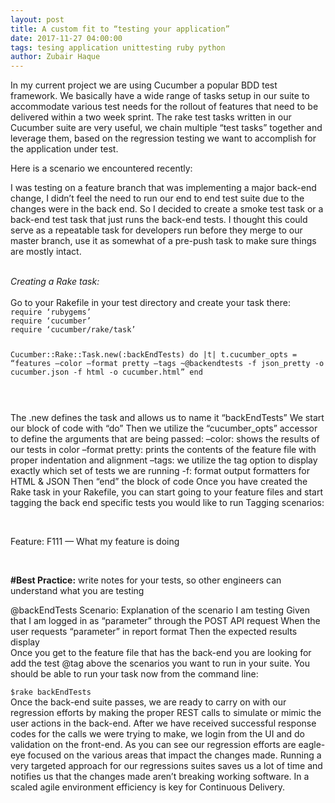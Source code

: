 ```yaml
---
layout: post
title: A custom fit to “testing your application”
date: 2017-11-27 04:00:00
tags: tesing application unittesting ruby python
author: Zubair Haque
---
```


<p>In my current project we are using Cucumber a popular BDD test framework. We basically have a wide range of tasks setup in our suite to accommodate various test needs for the rollout of features that need to be delivered within a two week sprint. The rake test tasks written in our Cucumber suite are very useful, we chain multiple “test tasks” together and leverage them, based on the regression testing we want to accomplish for the application under test.<p>
Here is a scenario we encountered recently:</i></b>
<p>I was testing on a feature branch that was implementing a major back-end change, I didn’t feel the need to run our end to end test suite due to the changes were in the back end. So I decided to create a smoke test task or a back-end test task that just runs the back-end tests. I thought this could serve as a repeatable task for developers run before they merge to our master branch, use it as somewhat of a pre-push task to make sure things are mostly intact.
</p><br><i>Creating a Rake task:</b></i><br>
<br>
Go to your Rakefile in your test directory and create your task there:
<code>
require ‘rubygems’
require ‘cucumber’
require ‘cucumber/rake/task’

Cucumber::Rake::Task.new(:backEndTests) do |t|
t.cucumber_opts = “features –color –format pretty –tags ~@backendtests -f json_pretty -o cucumber.json -f html -o cucumber.html”
end

</code>
<br><p>
The .new defines the task and allows us to name it “backEndTests”
We start our block of code with “do”
Then we utilize the “cucumber_opts” accessor to define the arguments that are being passed:
–color: shows the results of our tests in color
–format pretty: prints the contents of the feature file with proper indentation and alignment
–tags: we utilize the tag option to display exactly which set of tests we are running
-f: format output formatters for HTML & JSON
Then “end” the block of code
Once you have created the Rake task in your Rakefile, you can start going to your feature files and start tagging the back end specific tests you would like to run
Tagging scenarios:
</p><br>
<p>Feature: F111 — What my feature is doing</p><br>

<b>#Best Practice:</b> write notes for your tests, so other engineers can understand what you are testing
</p>
@backEndTests
Scenario: Explanation of the scenario I am testing
Given that I am logged in as “parameter” through the POST API request
When the user requests “parameter” in report format
Then the expected results display
<br>
Once you get to the feature file that has the back-end you are looking for add the test @tag above the scenarios you want to run in your suite.
You should be able to run your task now from the command line:
<br><code>
$rake backEndTests</code>
<br>
Once the back-end suite passes, we are ready to carry on with our regression efforts by making the proper REST calls to simulate or mimic the user actions in the back-end. After we have received successful response codes for the calls we were trying to make, we login from the UI and do validation on the front-end. As you can see our regression efforts are eagle-eye focused on the various areas that impact the changes made. Running a very targeted approach for our regressions suites saves us a lot of time and notifies us that the changes made aren’t breaking working software. In a scaled agile environment efficiency is key for Continuous Delivery.
